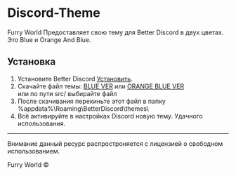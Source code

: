 # Discord-Theme

Furry World Предоставляет свою тему для Better Discord в двух цветах.<br>
Это Blue и Orange And Blue.<br>

## Установка

1. Установите Better Discord [Установить](https://betterdiscord.app/).
3. Скачайте файл темы: 
[BLUE VER](https://raw.githubusercontent.com/Furry-World-Indy-Company/Discord-Theme/main/src/BLUE_Furry_World.theme.css) или [ORANGE BLUE VER](https://raw.githubusercontent.com/Furry-World-Indy-Company/Discord-Theme/main/src/BLUE_ORANGE_Furry_World.theme.css)<br>
или по пути src/ выбирайте файл
4. После скачивания перекиньте этот файл в папку %appdata%\Roaming\BetterDiscord\themes\
5. Всё активируйте в настройках Discord новую тему. Удачного использования.

---

Внимание данный ресурс распростроняется с лицензией о свободном использованием.

Furry World ©
